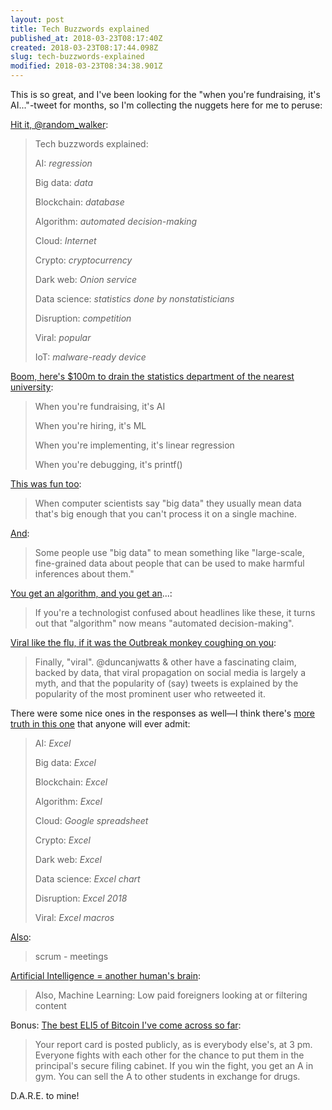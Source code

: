 ```yaml
---
layout: post
title: Tech Buzzwords explained
published_at: 2018-03-23T08:17:40Z
created: 2018-03-23T08:17:44.098Z
slug: tech-buzzwords-explained
modified: 2018-03-23T08:34:38.901Z
---
```

This is so great, and I've been looking for the "when you're fundraising, it's AI..."-tweet for months, so I'm collecting the nuggets here for me to peruse:

[Hit it, @random_walker](https://mobile.twitter.com/random_walker/status/976836626121977858):

> Tech buzzwords explained:
>
> AI: *regression*
> 
> Big data: *data*
> 
> Blockchain: *database*
> 
> Algorithm: *automated decision-making*
> 
> Cloud: *Internet*
> 
> Crypto: *cryptocurrency*
> 
> Dark web: *Onion service*
> 
> Data science: *statistics done by nonstatisticians*
> 
> Disruption: *competition*
> 
> Viral: *popular*
> 
> IoT: *malware-ready device*

[Boom, here's $100m to drain the statistics department of the nearest university](https://mobile.twitter.com/xaprb/status/930674776317849600):

> When you're fundraising, it's AI
> 
> When you're hiring, it's ML
> 
> When you're implementing, it's linear regression
> 
> When you're debugging, it's printf()

[This was fun too](https://mobile.twitter.com/random_walker/status/976843927335702530):

> When computer scientists say "big data" they usually mean data that's big enough that you can't process it on a single machine.

[And](https://mobile.twitter.com/random_walker/status/976844584767709185):

> Some people use "big data" to mean something like "large-scale, fine-grained data about people that can be used to make harmful inferences about them."

[You get an algorithm, and you get an](https://mobile.twitter.com/random_walker/status/976846151814180866)...:

> If you're a technologist confused about headlines like these, it turns out that "algorithm" now means "automated decision-making".

[Viral like the flu, if it was the Outbreak monkey coughing on you](https://mobile.twitter.com/random_walker/status/976848812034621440):

> Finally, "viral". @duncanjwatts & other have a fascinating claim, backed by data, that viral propagation on social media is largely a myth, and that the popularity of (say) tweets is explained by the popularity of the most prominent user who retweeted it.

There were some nice ones in the responses as well—I think there's [more truth in this one](https://mobile.twitter.com/aexia/status/976941690144641025) that anyone will ever admit:

> AI: *Excel*
>
> Big data: *Excel*
>
> Blockchain: *Excel*
>
> Algorithm: *Excel*
>
> Cloud: *Google spreadsheet*
>
> Crypto: *Excel*
>
> Dark web: *Excel*
>
> Data science: *Excel chart*
>
> Disruption: *Excel 2018*
>
> Viral: *Excel macros*

[Also](https://mobile.twitter.com/kozka/status/976942787676557318):

> scrum - meetings

[Artificial Intelligence = another human's brain](https://mobile.twitter.com/alcal74/status/977024501895573504):

> Also, Machine Learning: Low paid foreigners looking at or filtering content

Bonus: [The best ELI5 of Bitcoin I've come across so far](https://mobile.twitter.com/Alex_Danco/status/977035951934341122):

> Your report card is posted publicly, as is everybody else's, at 3 pm. Everyone fights with each other for the chance to put them in the principal's secure filing cabinet. If you win the fight, you get an A in gym. You can sell the A to other students in exchange for drugs.

D.A.R.E. to mine!
